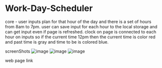 # Work-Day-Scheduler

core - user inputs plan for that hour of the day and 
there is a set of hours from 8am to 7pm. user can save
input for each hour to the local storage and can get 
input even if page is refreshed. clock on page is connected
to each hour on inputs so if the current time 12pm then 
the current time is color red and past time is gray and 
time to be is colored blue.

screenShots
![image](https://user-images.githubusercontent.com/100447639/184554917-e5087a1b-a495-425c-b56d-5a28b2e1897c.png)
![image](https://user-images.githubusercontent.com/100447639/184554888-3e234939-d924-44e9-b931-0484aee34d51.png)
![image](https://user-images.githubusercontent.com/100447639/184554892-93633051-1f0a-4302-8749-e2fd5d253fcd.png)


web page link
